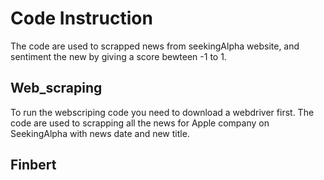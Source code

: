 
# Code Instruction
The code are used to scrapped news from seekingAlpha website, and sentiment the new by giving a score bewteen -1 to 1. 

## Web_scraping
To run the webscriping code you need to download a webdriver first. 
The code are used to scrapping all the news for Apple company on SeekingAlpha with news date and new title.

## Finbert
